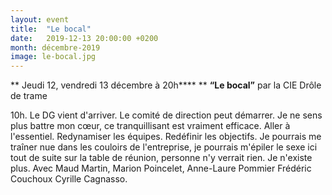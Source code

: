 ```yaml
---
layout: event
title:  "Le bocal"
date:   2019-12-13 20:00:00 +0200
month: décembre-2019
image: le-bocal.jpg
---
```


**
Jeudi 12, vendredi 13 décembre à 20h****  ** **“Le bocal”** par la CIE Drôle de trame 

 10h. Le DG vient d'arriver. Le comité de direction peut démarrer. Je ne sens plus battre mon cœur, ce tranquillisant est vraiment efficace. Aller à l'essentiel. Redynamiser les équipes. Redéfinir les objectifs. Je pourrais me traîner nue dans les couloirs de l'entreprise, je pourrais m'épiler le sexe ici tout de suite sur la table de réunion, personne n'y verrait rien. Je n'existe plus. Avec Maud Martin, Marion Poincelet, Anne-Laure Pommier Frédéric Couchoux Cyrille Cagnasso.